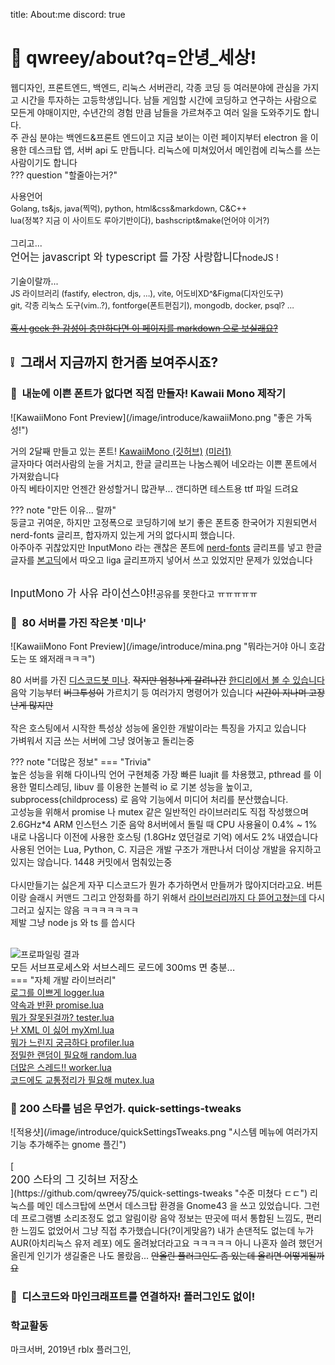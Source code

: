 title: About:me
discord: true

# 🌟 qwreey/about?q=안녕_세상!

<div class="center" style="font-size:1.2em"></div>

웹디자인, 프론트엔드, 백엔드, 리눅스 서버관리, 각종 코딩 등 여러분야에 관심을 가지고 시간을 투자하는 고등학생입니다.
남들 게임할 시간에 코딩하고 연구하는 사람으로 모든게 야매이지만, 수년간의 경험 만큼 남들을 가르쳐주고 여러 일을 도와주기도 합니다.  
주 관심 분야는 백엔드&프론트 엔드이고 지금 보이는 이런 페이지부터 electron 을 이용한 데스크탑 앱, 서버 api 도 만듭니다. 리눅스에 미쳐있어서 메인컴에 리눅스를 쓰는 사람이기도 합니다  
??? question "할줄아는거?"
    <br>
    <div class="center">사용언어</div>
    <div class="center" style="font-size:0.8rem">Golang, ts&js, java(찍먹), python, html&css&markdown, C&C++<br>lua(정복? 지금 이 사이트도 루아기반이다), bashscript&make(언어야 이거?)</div>
    <br>
    <div class="center">그리고...<br><span style="font-size:1.2em">언어는 javascript 와 typescript 를 가장 사랑합니다</span>nodeJS !</div>
    <br>
    <div class="center">기술이랄까...</div>
    <div class="center" style="font-size:0.8rem">JS 라이브러리 (fastify, electron, djs, ...), vite, 어도비XD^&Figma(디자인도구)<br>git, 각종 리눅스 도구(vim..?), fontforge(폰트편집기), mongodb, docker, psql? ...</div>
    <br>
    <div class="center" markdown>[<del>혹시 geek 한 감성이 충만하다면 이 페이지를 markdown 으로 보실래요?</del>](https://github.com/qwreey75/qwreey75.github.io/blob/master/src/introduce.md "➡ 히히 이동")</div>

## ❕ &nbsp;그래서 지금까지 한거좀 보여주시죠?

### 🔡 &nbsp;내눈에 이쁜 폰트가 없다면 직접 만들자! Kawaii Mono 제작기

<div class="center" markdown>
![KawaiiMono Font Preview](/image/introduce/kawaiiMono.png "좋은 가독성!")
</div>

거의 2달째 만들고 있는 폰트! [KawaiiMono (깃허브)](https://github.com/qwreey75/KawaiiMono) [(미러1)](https://git.pikokr.dev/Qwreey/KawaiiMono)  
글자마다 여러사람의 눈을 거치고, 한글 글리프는 나눔스퀘어 네오라는 이쁜 폰트에서 가져왔습니다  
아직 베타이지만 언젠간 완성할거니 많관부... 갠디하면 테스트용 ttf 파일 드려요  

??? note "만든 이유... 랄까"
    <br>
    둥글고 귀여운, 하지만 고정폭으로 코딩하기에 보기 좋은 폰트중 한국어가 지원되면서 nerd-fonts 글리프, 합자까지 있는게 거의 없다시피 했습니다.  
    아주아주 귀찮았지만 InputMono 라는 괜찮은 폰트에 [nerd-fonts](https://github.com/ryanoasis/nerd-fonts) 글리프를 넣고 한글 글자를 [본고딕](https://fonts.google.com/noto/specimen/Noto+Sans+KR "(링크) 노토산스라고도 불리죠")에서 따오고 liga 글리프까지 넣어서 쓰고 있었지만 문제가 있었습니다  
    <br>
    <div class="center"><span style="font-size:1.2em">InputMono 가 사유 라이선스야!!</span>공유를 못한다고 ㅠㅠㅠㅠㅠ</div>

### 🔨 &nbsp;80 서버를 가진 작은봇 '미나'

<div class="center" markdown>
![KawaiiMono Font Preview](/image/introduce/mina.png "뭐라는거야 아니 호감도는 또 왜저래ㅋㅋㅋ")
</div>

80 서버를 가진 [디스코드봇 미나](https://github.com/qwreey75/MINA_DiscordBot "➡ 깃허브 저장소로 이동하기"). <del>작지만 엄청나게 갈려나간</del> [한디리에서 볼 수 있습니다](https://koreanbots.dev/bots/828894481289969665)  
음악 기능부터 <del>버그투성이</del> 가르치기 등 여러가지 명령어가 있습니다 <del>시간이 지나며 고장난게 많지만</del>  
<br>
작은 호스팅에서 시작한 특성상 성능에 올인한 개발이라는 특징을 가지고 있습니다  
가벼워서 지금 쓰는 서버에 그냥 얹어놓고 돌리는중  

??? note "더많은 정보"
    === "Trivia"
        <br>
        높은 성능을 위해 다이나믹 언어 구현체중 가장 빠른 luajit 를 차용했고, pthread 를 이용한 멀티스레딩, libuv 를 이용한 논블럭 io 로 기본 성능을 높이고, subprocess(childprocess) 로 음악 기능에서 미디어 처리를 분산했습니다.  
        고성능을 위해서 promise 나 mutex 같은 일반적인 라이브러리도 직접 작성했으며 2.6GHz*4 ARM 인스턴스 기준 음악 8서버에서 돌릴 때 CPU 사용율이 0.4% ~ 1% 내로 나옵니다 이전에 사용한 호스팅 (1.8GHz 였던걸로 기억) 에서도 2% 내였습니다  
        사용된 언어는 Lua, Python, C. 지금은 개발 구조가 개판나서 더이상 개발을 유지하고 있지는 않습니다. 1448 커밋에서 멈춰있는중  
        <br>다시만들기는 싫은게 자꾸 디스코드가 뭔가 추가하면서 만들꺼가 많아지더라고요. 버튼이랑 슬래시 커맨드 그리고 안정화를 하기 위해서 [라이브러리까지 다 뜯어고쳤는데](https://github.com/qwreey75/discordiaEnchant "(링크) ㅁㅣ친 라이브러리 discordia") 다시 그러고 싶지는 않음 ㅋㅋㅋㅋㅋㅋㅋ  
        제발 그냥 node js 와 ts 를 씁시다  
        <br>
        <div class="center" markdown>
        ![프로파일링 결과](/image/introduce/minaProfiler.png "좋은 가독성!")
        </div>
        <div class="center" style="font-size:1.06em">모든 서브프로세스와 서브스레드 로드에 300ms 면 충분...</div>
    === "자체 개발 라이브러리"
        <br>
        [로그를 이쁘게 logger.lua](https://github.com/qwreey75/logger.lua "(링크) 로그는 이쁘면 그만이야")  
        [약속과 반환 promise.lua](https://github.com/qwreey75/promise.lua "(링크) 노드js 의 promise 와 비슷하면서도, 오류처리가 강력합니다")  
        [뭐가 잘못된걸까? tester.lua](https://github.com/qwreey75/tester.lua "(링크) 근데 만들어놓고 잘 안씀")  
        [난 XML 이 싫어 myXml.lua](https://github.com/qwreey75/myXml.lua "(링크) 그러니 json 을 쓰자")  
        [뭐가 느린지 궁금하다 profiler.lua](https://github.com/qwreey75/profiler.lua "(링크) 이걸로 느린부분 찾아 고쳤더니 2초걸리는 셋업타임 0.3초됨")  
        [정밀한 랜덤이 필요해 random.lua](https://github.com/qwreey75/random.lua "(링크) 이상한 비트시프트 지옥")  
        [더많은 스레드!! worker.lua](https://github.com/qwreey75/worker.lua "(링크) 컴퓨터야 일하자")  
        [코드에도 교통정리가 필요해 mutex.lua](https://github.com/qwreey75/mutex.lua "(링크) 순서대로 일하자")  

### 🌟 200 스타를 넘은 무언가. quick-settings-tweaks

<div class="center" markdown>
![적용샷](/image/introduce/quickSettingsTweaks.png "시스템 메뉴에 여러가지 기능 추가해주는 gnome 플긴")
</div>
<br>
[<div class="center" markdown style="font-size:1.2em">
200 스타의 그 깃허브 저장소
</div>](https://github.com/qwreey75/quick-settings-tweaks "수준 미쳤다 ㄷㄷ")  
리눅스를 메인 데스크탑에 쓰면서 데스크탑 환경을 Gnome43 을 쓰고 있었습니다.  
그런데 프로그램별 소리조정도 없고 알림이랑 음악 정보는 딴곳에 떠서 통합된 느낌도, 편리한 느낌도 없었어서 그냥 직접 추가했습니다(?이게맞음?)  
내가 손댄적도 없는데 누가 AUR(아치리눅스 유저 레포) 에도 올려놨더라고요 ㅋㅋㅋㅋㅋ 아니 나혼자 쓸려 했던거 올린게 인기가 생길줄은 나도 몰랐음... <del>안올린 플러그인도 좀 있는데 올리면 어떻게될까요</del>  

### 🔨 &nbsp;디스코드와 마인크래프트를 연결하자! 플러그인도 없이!



### 학교활동

마크서버, 2019년 rblx 플러그인, 